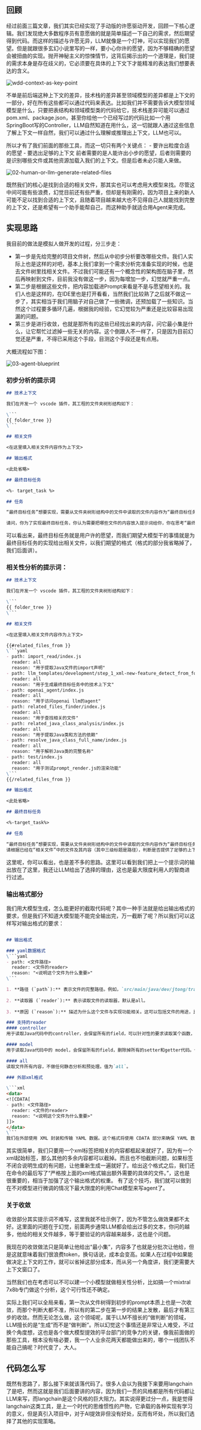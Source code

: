 ## 回顾
经过前面三篇文章，我们其实已经实现了手动版的许愿驱动开发，回顾一下核心逻辑。我们发现绝大多数程序员有意愿做的就是简单描述一下自己的需求，然后期望得到代码。而这样的描述与许愿无异，LLM就像是一个灯神，可以实现我们的愿望。但是就跟很多玄幻小说里写的一样，要小心你许的愿望，因为不够精确的愿望会被扭曲的实现。抛开神秘主义的惊悚情节，这背后揭示出的一个道理是，我们提的需求本身是存在歧义的，它必须要在具体的上下文下才能精准的表达我们想要表达的含义。

![wdd-context-as-key-point](https://jtong-pic.obs.cn-north-4.myhuaweicloud.com/wish-driven-development/04-agent-blueprint/01-wdd-context-as-key-point.png)

不单是前后端这种上下文的差异，技术栈的差异甚至领域模型的差异都是上下文的一部分，好在所有这些都可以通过代码来表达。比如我们并不需要告诉大模型领域模型是什么，只要把表结构和领域模型类的代码给它，技术栈差异可能可以通过pom.xml、package.json，甚至你给他一个已经写过的代码比如一个用SpringBoot写的Controller，LLM自然知道在用什么，这一切就跟人通过这些信息了解上下文一样自然，我们可以通过什么理解或推理出上下文，LLM也可以。

所以才有了我们前面的那些工具，而这一切只有两个关键点：
	- 要许出粒度合适的愿望
	- 要选出足够的上下文
前者需要的是人能许出小步的愿望，后者则需要的是识别哪些文件或其他资源加载入我们的上下文。但是后者未必只能人来做。

![02-human-or-llm-generate-related-files](https://jtong-pic.obs.cn-north-4.myhuaweicloud.com/wish-driven-development/04-agent-blueprint/02-human-or-llm-generate-related-files.png)

既然我们的核心是找到合适的相关文件，那其实也可以考虑用大模型来找。尽管这中间可能有些浪费，幻觉目前还有些严重，但却是有刚需的，因为项目上来的新人可能不足以找到合适的上下文，且随着项目越来越大也不见得自己人就能找到完整的上下文，还是希望有一个助手能帮自己，而这种助手就适合用Agent来完成。

## 实现思路

我目前的做法是模拟人做开发的过程，分三步走：
- 第一步是先给完整的项目文件树，然后从中初步分析要改哪些文件。我们人实际上也是这样的对吧，基本上我们拿到一个需求分析完准备实现的时候，也是去文件树里找相关文件。不过我们可能还有一个概念性的架构图在脑子里，然后再映射到文件，目前我没有做这一步，因为每增加一步，幻觉就严重一点。
- 第二步是根据这些文件，把内容加载进Prompt来看是不是与愿望相关的。我们人也是这样的，在IDE里也是打开看看，当然我们比较熟了之后就不做这一步了，其实相当于我们用脑子对自己做了一些微调，还预加载了一些知识。当然这个过程要多循环几遍，根据我的经验，它幻觉较为严重还是比较容易出现漏的问题。
- 第三步是进行收敛，也就是那所有的这些已经找出来的内容，问它最小集是什么，让它帮忙过滤掉一些无关的内容。这个倒跟人不一样了，只是因为目前幻觉还是严重，不得已采用这个手段，目测这个手段还是有点用。

大概流程如下图：

![03-agent-blueprint](https://jtong-pic.obs.cn-north-4.myhuaweicloud.com/wish-driven-development/04-agent-blueprint/03-agent-blueprint.png)

### 初步分析的提示词

```markdown
## 技术上下文

我们在开发一个 vscode 插件，其工程的文件夹树形结构如下：

\```
{{ folder_tree }}
\```

## 相关文件

<在这里填入相关文件内容作为上下文>

## 输出格式

<此处省略>

## 最终目标任务

<%- target_task %>

## 任务

“最终目标任务”想要实现，需要从文件夹树形结构中的文件中读取的文件内容作为“最终目标任务”的上下文。

请问，你为了实现最终目标任务，你认为需要把哪些文件的内容放入提示词给你，你在思考“最终目标任务”时才没有上下文的缺失？将你的判断严格按上面的xml格式输出。
```

可以看出来，最终目标任务就是用户许的愿望，而我们期望大模型干的事情就是为最终目标任务的实现给出相关文件，以我们期望的格式（格式的部分我省略掉了，我们后面讲）。

### 相关性分析的提示词：

```markdown
## 技术上下文

我们在开发一个 vscode 插件，其工程的文件夹树形结构如下：

\```
{{ folder_tree }}
\```

## 相关文件

<在这里填入相关文件内容作为上下文>

{{#related_files_from }}
\```yaml
- path: import_read/index.js
  reader: all
  reason: "用于提取Java文件的import声明"
- path: llm_templates/development/step_1_xml-new-feature_detect_from_folder_tree.md
  reader: all
  reason: "用于生成最终目标任务中的技术上下文"
- path: openai_agent/index.js
  reader: all
  reason: "用于访问openai llm的agent"
- path: related_files_finder/index.js
  reader: all
  reason: "用于查找相关的文件"
- path: related_java_class_analysis/index.js
  reader: all
  reason: "用于提取Java类和方法的依赖"
- path: resolve_java_class_full_name/index.js
  reader: all
  reason: "用于解析Java类的完整名称"
- path: test/index.js
  reader: all
  reason: "用于测试prompt_render.js的渲染功能"
\```  
{{/related_files_from }}

## 输出格式

<此处省略>

## 最终目标任务

<%-target_task%>

## 任务

“最终目标任务”想要实现，需要从文件夹树形结构中的文件中读取的文件内容作为“最终目标任务”的上下文。
请根据已经在“相关文件”中的文件及其内容（其中三级标题是路径），判断是否提供了足够的上下文以写出“最终目标任务”中的代码，如果不够，你认为还可能需要的哪些文件树里的文件加载进来看看，严格按上面的xml格式输出额外需要的具体的文件。
```

这里呢，你可以看出，也是差不多的思路。这里可以看到我们把上一个提示词的输出放在了这里，我还让LLM给出了选择的理由，这也是最大限度利用人的智商进行过滤。

### 输出格式部分

我们用大模型生成，怎么能更好的截取代码呢？其中一种手法就是给出输出格式的要求，但是我们不知道大模型能不能完全输出完，万一截断了呢？所以我们可以这样写对输出格式的要求：

```markdown

## 输出格式

### yaml数据格式
\```yaml
- path: <文件路径>
  reader: <文件的reader>
  reason: "<说明这个文件为什么重要>"
\```

1. **路径 (`path`):** 表示文件的完整路径。例如，`src/main/java/dev/jtong/training/demo/smart/domain/controllers/UsersController.java` 定位到项目中的一个特定的Java文件。
  
2. **读取器 (`reader`):** 表示读取文件的读取器，默认是all。
    
3. **原因 (`reason`):** 描述为什么这个文件与实现功能相关。这可以包括文件的用途，比如是用于定义API端点、包含数据模型、数据库迁移脚本等。

### 支持的reader
#### controller
用于读取Java代码中的controller，会保留所有的field，可以针对性的要求读取某个函数，会保留函数的所有注解。值为`controller`。

#### model
用于读取Java代码中的 model，会保留所有的field，删除掉所有的setter和getter代码。值为`model`。

#### all
读取文件所有内容，不做任何静态分析和预处理。值为`all`。

### 外部xml格式

\```xml
<data>
<![CDATA[
- path: <文件路径>
  reader: <文件的reader>
  reason: "<说明这个文件为什么重要>"
]]> 
</data>
\```
我们在外部使用 XML 封装和传输 YAML 数据。这个格式将使用 CDATA 部分来确保 YAML 数据的空格、缩进和其他格式特征被完整地保留。
```

其实很简单，我们只要用一个xml标签把相关的内容都框起来就好了，因为有一个xml起始标签，那么其他的多余内容都可以截掉。而且也不怕截断问题，如果标签不闭合说明生成的有问题，让他重新生成一遍就好了。给出这个格式之后，我们还在命令的最后写了“严格按上面的xml格式输出额外需要的具体的文件。”，这也是很重要的，相当于加强了这个输出格式的权重。
有了这个技巧，我们就可以做到在不对模型进行微调的情况下最大限度的利用Chat模型来写agent了。

### 关于收敛

收敛部分其实提示词不难写，这里我就不给示例了，因为不管怎么做效果都不太好。这里面的问题在于幻觉，前面两步通常LLM都会给出过多的文本，你问的越多，他给的相关文件越多，等于要验证的内容越来越多，这也是个问题。

我现在的收敛做法只是简单让他给出“最小集”，内容多了也就是分批次让他给，但是这就意味着我们很浪费token，换句话说，成本会变高。如果人在过程中如果能做决定上下文的工作，就可以省掉这部分成本，而从另一个角度讲，我们更需要大上下文窗口了。

当然我们也在考虑可以不可以建一个小模型就做相关性分析，比如搞一个mixtral 7x8b专门做这个分析，这个可行性还不确定。

实际上我们可以全局来看，第一次从文件树得到初步的prompt本质上也是一次收敛，而那个判断大都不准，所以有的第二步在第一步的结果上发散，最后才有第三步的收敛。然而无论怎么做，这个领域呢，属于LLM不擅长的“做判断”的领域，LLM擅长的是“生成”而不是“做判断”。所以幻觉这个事情还是非常让人难受，不过换个角度想，这也是各个做大模型提效的平台部门的竞争力的关键，像我前面做的那些工具，根本没有啥必要，我一个人业余花两天都能做出来的，哪个一线团队不能自己搞呢？时代变了，大人。

## 代码怎么写

既然有思路了，那么接下来就该落代码了。很多人会以为我接下来要用langchain了是吧，然而这就是我们后面要讲的内容，因为我们一贯的风格都是所有代码都让LLM来写，而langchain是这个风格的巨大阻力。其实说得更过分一点，我是觉得langchain这类工具，是上一个时代的思维惯性的产物，它承载的各种实现有学习的意义，但是真引入项目中，对于AI提效非但没有好处，反而有坏处，所以我们选择了其他的实现策略。
